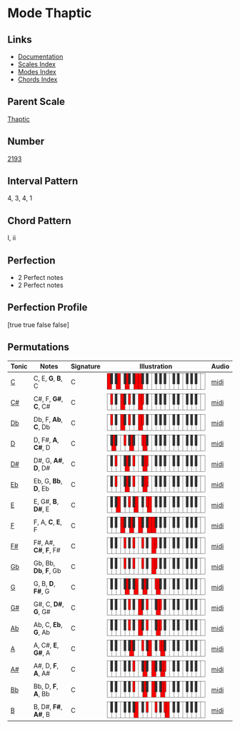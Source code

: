 # Mode Thaptic

## Links

- [Documentation](index.md)
- [Scales Index](Scales.md)
- [Modes Index](Modes.md)
- [Chords Index](Chords.md)

## Parent Scale

[Thaptic](ScaleThaptic.md)

## Number

[2193](https://ianring.com/musictheory/scales/2193)

## Interval Pattern

4, 3, 4, 1

## Chord Pattern

I, ii

## Perfection

- 2 Perfect notes
- 2 Perfect notes

## Perfection Profile

[true true false false]

## Permutations

| Tonic | Notes | Signature | Illustration | Audio |
|-------|-------|-----------|--------------|-------|
| [C](ModeCNaturalThaptic.md) | C, E, **G**, **B**, C | C | ![CNaturalThaptic](ModeCNaturalThaptic.png) | [midi](https://github.com/edipermadi/music/blob/main/docs/ModeCNaturalThaptic.mid?raw=true) |
| [C#](ModeCSharpThaptic.md) | C#, F, **G#**, **C**, C# | C | ![CSharpThaptic](ModeCSharpThaptic.png) | [midi](https://github.com/edipermadi/music/blob/main/docs/ModeCSharpThaptic.mid?raw=true) |
| [Db](ModeDFlatThaptic.md) | Db, F, **Ab**, **C**, Db | C | ![DFlatThaptic](ModeDFlatThaptic.png) | [midi](https://github.com/edipermadi/music/blob/main/docs/ModeDFlatThaptic.mid?raw=true) |
| [D](ModeDNaturalThaptic.md) | D, F#, **A**, **C#**, D | C | ![DNaturalThaptic](ModeDNaturalThaptic.png) | [midi](https://github.com/edipermadi/music/blob/main/docs/ModeDNaturalThaptic.mid?raw=true) |
| [D#](ModeDSharpThaptic.md) | D#, G, **A#**, **D**, D# | C | ![DSharpThaptic](ModeDSharpThaptic.png) | [midi](https://github.com/edipermadi/music/blob/main/docs/ModeDSharpThaptic.mid?raw=true) |
| [Eb](ModeEFlatThaptic.md) | Eb, G, **Bb**, **D**, Eb | C | ![EFlatThaptic](ModeEFlatThaptic.png) | [midi](https://github.com/edipermadi/music/blob/main/docs/ModeEFlatThaptic.mid?raw=true) |
| [E](ModeENaturalThaptic.md) | E, G#, **B**, **D#**, E | C | ![ENaturalThaptic](ModeENaturalThaptic.png) | [midi](https://github.com/edipermadi/music/blob/main/docs/ModeENaturalThaptic.mid?raw=true) |
| [F](ModeFNaturalThaptic.md) | F, A, **C**, **E**, F | C | ![FNaturalThaptic](ModeFNaturalThaptic.png) | [midi](https://github.com/edipermadi/music/blob/main/docs/ModeFNaturalThaptic.mid?raw=true) |
| [F#](ModeFSharpThaptic.md) | F#, A#, **C#**, **F**, F# | C | ![FSharpThaptic](ModeFSharpThaptic.png) | [midi](https://github.com/edipermadi/music/blob/main/docs/ModeFSharpThaptic.mid?raw=true) |
| [Gb](ModeGFlatThaptic.md) | Gb, Bb, **Db**, **F**, Gb | C | ![GFlatThaptic](ModeGFlatThaptic.png) | [midi](https://github.com/edipermadi/music/blob/main/docs/ModeGFlatThaptic.mid?raw=true) |
| [G](ModeGNaturalThaptic.md) | G, B, **D**, **F#**, G | C | ![GNaturalThaptic](ModeGNaturalThaptic.png) | [midi](https://github.com/edipermadi/music/blob/main/docs/ModeGNaturalThaptic.mid?raw=true) |
| [G#](ModeGSharpThaptic.md) | G#, C, **D#**, **G**, G# | C | ![GSharpThaptic](ModeGSharpThaptic.png) | [midi](https://github.com/edipermadi/music/blob/main/docs/ModeGSharpThaptic.mid?raw=true) |
| [Ab](ModeAFlatThaptic.md) | Ab, C, **Eb**, **G**, Ab | C | ![AFlatThaptic](ModeAFlatThaptic.png) | [midi](https://github.com/edipermadi/music/blob/main/docs/ModeAFlatThaptic.mid?raw=true) |
| [A](ModeANaturalThaptic.md) | A, C#, **E**, **G#**, A | C | ![ANaturalThaptic](ModeANaturalThaptic.png) | [midi](https://github.com/edipermadi/music/blob/main/docs/ModeANaturalThaptic.mid?raw=true) |
| [A#](ModeASharpThaptic.md) | A#, D, **F**, **A**, A# | C | ![ASharpThaptic](ModeASharpThaptic.png) | [midi](https://github.com/edipermadi/music/blob/main/docs/ModeASharpThaptic.mid?raw=true) |
| [Bb](ModeBFlatThaptic.md) | Bb, D, **F**, **A**, Bb | C | ![BFlatThaptic](ModeBFlatThaptic.png) | [midi](https://github.com/edipermadi/music/blob/main/docs/ModeBFlatThaptic.mid?raw=true) |
| [B](ModeBNaturalThaptic.md) | B, D#, **F#**, **A#**, B | C | ![BNaturalThaptic](ModeBNaturalThaptic.png) | [midi](https://github.com/edipermadi/music/blob/main/docs/ModeBNaturalThaptic.mid?raw=true) |
